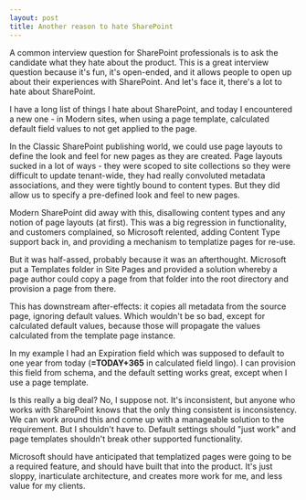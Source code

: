 ```yaml
---
layout: post
title: Another reason to hate SharePoint
---
```



A common interview question for SharePoint professionals is to ask the candidate what they hate about the product. This is a great interview question because it's fun, it's open-ended, and it allows people to open up about their experiences with SharePoint. And let's face it, there's a lot to hate about SharePoint.

I have a long list of things I hate about SharePoint, and today I encountered a new one - in Modern sites, when using a page template, calculated default field values to not get applied to the page.

In the Classic SharePoint publishing world, we could use page layouts to define the look and feel for new pages as they are created. Page layouts sucked in a lot of ways - they were scoped to site collections so they were difficult to update tenant-wide, they had really convoluted metadata associations, and they were tightly bound to content types. But they did allow us to specify a pre-defined look and feel to new pages.

Modern SharePoint did away with this, disallowing content types and any notion of page layouts (at first). This was a big regression in functionality, and customers complained, so Microsoft relented, adding Content Type support back in, and providing a mechanism to templatize pages for re-use.

But it was half-assed, probably because it was an afterthought. Microsoft put a Templates folder in Site Pages and provided a solution whereby a page author could copy a page from that folder into the root directory and provision a page from there.

This has downstream after-effects: it copies all metadata from the source page, ignoring default values. Which wouldn't be so bad, except for calculated default values, because those will propagate the values calculated from the template page instance.

In my example I had an Expiration field which was supposed to default to one year from today (**=TODAY+365** in calculated field lingo). I can provision this field from schema, and the default setting works great, except when I use a page template.

Is this really a big deal? No, I suppose not. It's inconsistent, but anyone who works with SharePoint knows that the only thing consistent is inconsistency.  We can work around this and come up with a manageable solution to the requirement. But I shouldn't have to. Default settings should "just work" and page templates shouldn't break other supported functionality.

Microsoft should have anticipated that templatized pages were going to be a required feature, and should have built that into the product. It's just sloppy, inarticulate architecture, and creates more work for me, and less value for my clients.
